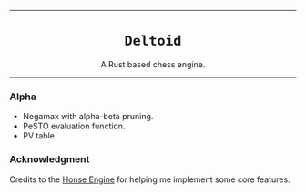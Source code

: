***

<h1 align="center">
<code>Deltoid</code>
</h1>
<p align="center">
A Rust based chess engine.
</p>

***

### Alpha

- Negamax with alpha-beta pruning.
- PeSTO evaluation function.
- PV table.

### Acknowledgment

Credits to the [Honse Engine](https://github.com/EngineProgramming/honse/) for helping me implement some core features.